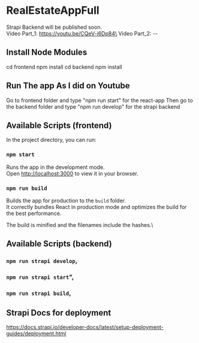 # RealEstateAppFull
Strapi Backend will be published soon.\
Video Part_1: https://youtu.be/CQeV-i6Dp84\
Video Part_2: --

## Install Node Modules
cd frontend
npm install
cd backend
npm install

## Run The app As I did on Youtube
Go to frontend folder and type "npm run start" for the react-app
Then go to the backend folder and type "npm run develop" for the strapi backend

## Available Scripts (frontend)
In the project directory, you can run:

### `npm start`

Runs the app in the development mode.\
Open [http://localhost:3000](http://localhost:3000) to view it in your browser.

### `npm run build`

Builds the app for production to the `build` folder.\
It correctly bundles React in production mode and optimizes the build for the best performance.

The build is minified and the filenames include the hashes.\

## Available Scripts (backend)
### `npm run strapi develop`,
### `npm run strapi start`",
### `npm run strapi build`,

## Strapi Docs for deployment
https://docs.strapi.io/developer-docs/latest/setup-deployment-guides/deployment.html
